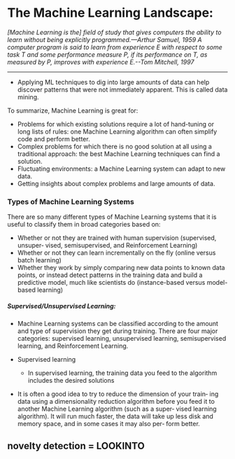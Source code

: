# The Machine Learning Landscape:
*[Machine Learning is the] field of study that gives computers the ability to learn without being explicitly programmed.—Arthur Samuel, 1959*
*A computer program is said to learn from experience E with respect to some task T and some performance measure P, if its performance on T, as measured by P, improves with experience E.--Tom Mitchell, 1997*
***     

- Applying ML techniques to dig into large amounts of data can help discover patterns that were not immediately apparent. This is called data mining.

To summarize, Machine Learning is great for:
* Problems for which existing solutions require 
    a lot of hand-tuning or long lists of rules: one Machine Learning algorithm can often simplify code and perform better.
* Complex problems for which there is no good 
    solution at all using a traditional approach: the best Machine Learning techniques can find a solution.
* Fluctuating environments: a Machine Learning 
    system can adapt to new data.
* Getting insights about complex problems and 
    large amounts of data.

### Types of Machine Learning Systems

There are so many different types of Machine Learning systems that it is useful to classify them in broad categories based on:
* Whether or not they are trained with human 
    supervision (supervised, unsuper‐ vised, semisupervised, and Reinforcement Learning)
* Whether or not they can learn incrementally 
    on the fly (online versus batch learning)
* Whether they work by simply comparing new 
    data points to known data points, or instead detect patterns in the training data and build a predictive model, much like scientists do (instance-based versus model-based learning)


##### Supervised/Unsupervised Learning:
- Machine Learning systems can be classified 
    according to the amount and type of supervision they get during training. There are four major categories: supervised learning, unsupervised learning, semisupervised learning, and Reinforcement Learning.
- Supervised learning
    * In supervised learning, the training data 
        you feed to the algorithm includes the desired solutions

- It is often a good idea to try to reduce the dimension of your train‐ ing data using a dimensionality reduction algorithm before you feed it to another Machine Learning algorithm (such as a super‐ vised learning algorithm). It will run much faster, the data will take up less disk and memory space, and in some cases it may also per‐ form better.


## novelty detection = LOOKINTO
